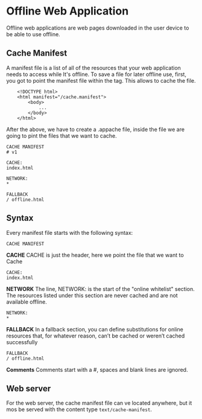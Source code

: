 # Offline Web Application

Offline web applications are web pages downloaded in the user device to be able to use offline.

## Cache Manifest

A manifest file is a list of all of the resources that your web application needs to access while It's offline. To save a file for later offline use, first, you got to point the manifest file within the <html> tag. This allows to cache the file.

```
    <!DOCTYPE html>
    <html manifest="/cache.manifest">
        <body>
            ...
        </body>
    </html>

```
After the above, we have to create a .appache file, inside the file we are going to pint the files that we want to cache.

```
CACHE MANIFEST
# v1

CACHE:
index.html

NETWORK:
*

FALLBACK
/ offline.html
```
## Syntax

Every manifest file starts with the following syntax:

```
CACHE MANIFEST
```

**CACHE**
CACHE is just the header, here we point the file that we want to Cache
```
CACHE:
index.html
```

**NETWORK**
The line, NETWORK: is the start of the "online whitelist" section. The resources listed under this section are never cached and are not available offline.
```
NETWORK:
*
```

**FALLBACK**
In a fallback section, you can define substitutions for online resources that, for whatever reason, can’t be cached or weren’t cached successfully
```
FALLBACK
/ offline.html
```

**Comments**
Comments start with a #, spaces and blank lines are ignored.

## Web server

For the web server, the cache manifest file can ve located anywhere, but it mos be served with the content type ```text/cache-manifest```.